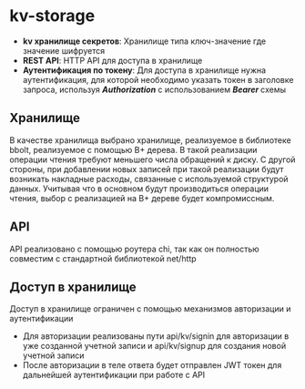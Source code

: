# kv-storage

- **kv хранилище секретов**: Хранилище типа ключ-значение где значение шифруется
- **REST API**: HTTP API для доступа в хранилище
- **Аутентификация по токену**: Для доступа в хранилище нужна аутентификация,
для которой необходимо указать токен в заголовке запроса, используя ***Authorization*** с использованием ***Bearer <token>*** cхемы

## Хранилище
В качестве хранилища выбрано хранилище, реализуемое в библиотеке bbolt, реализуемое с помощью B+ дерева. 
В такой реализации операции чтения требуют меньшего числа обращений к диску. 
С другой стороны, при добавлении новых записей при такой реализации будут возникать накладные расходы, связанные с используемой структурой данных.
Учитывая что в основном будут производиться операции чтения, выбор с реализацией на B+ дереве будет компромиссным.

## API
API реализовано с помощью роутера chi, так как он полностью совместим с стандартной библиотекой net/http

## Доступ в хранилище
Доступ в хранилище ограничен с помощью механизмов авторизации и аутентификации
- Для авторизации реализованы пути api/kv/signin для авторизации в уже созданной учетной записи и api/kv/signup для создания новой учетной записи
- После авторизации в теле ответа будет отправлен JWT токен для дальнейшей аутентификации при работе с API
